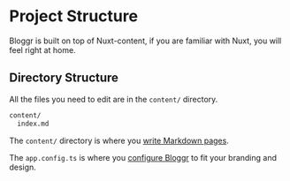 # Project Structure

Bloggr is built on top of Nuxt-content, if you are familiar with Nuxt, you will feel right at home.

## Directory Structure

All the files you need to edit are in the `content/` directory.

```bash
content/
  index.md
```

The `content/` directory is where you [write Markdown pages](/introduction/writing-pages).

The `app.config.ts` is where you [configure Bloggr](/introduction/configuration) to fit your branding and design.

